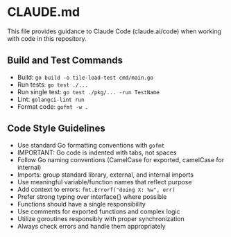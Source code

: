 # CLAUDE.md

This file provides guidance to Claude Code (claude.ai/code) when working with code in this repository.

## Build and Test Commands
- Build: `go build -o tile-load-test cmd/main.go`
- Run tests: `go test ./...`
- Run single test: `go test ./pkg/... -run TestName`
- Lint: `golangci-lint run`
- Format code: `gofmt -w .`

## Code Style Guidelines
- Use standard Go formatting conventions with `gofmt`
- IMPORTANT: Go code is indented with tabs, not spaces
- Follow Go naming conventions (CamelCase for exported, camelCase for internal)
- Imports: group standard library, external, and internal imports
- Use meaningful variable/function names that reflect purpose
- Add context to errors: `fmt.Errorf("doing X: %w", err)`
- Prefer strong typing over interface{} where possible
- Functions should have a single responsibility
- Use comments for exported functions and complex logic
- Utilize goroutines responsibly with proper synchronization
- Always check errors and handle them appropriately